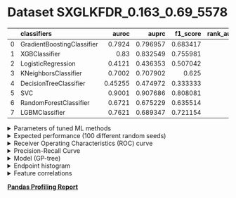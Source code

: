 # Dataset SXGLKFDR_0.163_0.69_5578

|    | classifiers                |   auroc |    auprc |   f1_score |   rank_auroc |   rank_auprc |   rank_f1 |
|---:|:---------------------------|--------:|---------:|-----------:|-------------:|-------------:|----------:|
|  0 | GradientBoostingClassifier | 0.7924  | 0.796957 |   0.683417 |            3 |            3 |         4 |
|  1 | XGBClassifier              | 0.83    | 0.832549 |   0.755981 |            2 |            2 |         2 |
|  2 | LogisticRegression         | 0.4121  | 0.436353 |   0.507042 |            8 |            8 |         7 |
|  3 | KNeighborsClassifier       | 0.7002  | 0.707902 |   0.625    |            5 |            4 |         6 |
|  4 | DecisionTreeClassifier     | 0.45255 | 0.474972 |   0.333333 |            7 |            7 |         8 |
|  5 | SVC                        | 0.9001  | 0.907686 |   0.808081 |            1 |            1 |         1 |
|  6 | RandomForestClassifier     | 0.6721  | 0.675229 |   0.635514 |            6 |            6 |         5 |
|  7 | LGBMClassifier             | 0.7621  | 0.689347 |   0.721154 |            4 |            5 |         3 |


<details>
<summary>Parameters of tuned ML methods</summary>


```
GradientBoostingClassifier(ccp_alpha=0.0, criterion='friedman_mse', init=None,
                           learning_rate=0.3374370511235407, loss='exponential',
                           max_depth=8, max_features=None, max_leaf_nodes=None,
                           min_impurity_decrease=0.0, min_impurity_split=None,
                           min_samples_leaf=10, min_samples_split=2,
                           min_weight_fraction_leaf=0.0, n_estimators=100,
                           n_iter_no_change=20, presort='deprecated',
                           random_state=5578, subsample=1.0, tol=1e-07,
                           validation_fraction=0.01, verbose=0,
                           warm_start=False)
XGBClassifier(alpha=1.3187934485360546e-05, base_score=0.5, booster='gbtree',
              colsample_bylevel=1, colsample_bynode=1, colsample_bytree=1,
              eta=0.7127550854382081, eval_metric='logloss', gamma=0.0,
              gpu_id=-1, importance_type='gain', interaction_constraints=None,
              learning_rate=0.712755084, max_delta_step=0, max_depth=8,
              min_child_weight=1, missing=nan, monotone_constraints=None,
              n_estimators=93, n_jobs=0, num_parallel_tree=1,
              objective='binary:logistic', random_state=5578,
              reg_alpha=1.31879342e-05, reg_lambda=9.041757120219527,
              scale_pos_weight=1, subsample=1, tree_method=None,
              validate_parameters=False, verbosity=None)
LogisticRegression(C=0.0007069332604796826, class_weight=None, dual=False,
                   fit_intercept=True, intercept_scaling=1, l1_ratio=None,
                   max_iter=100, multi_class='auto', n_jobs=None, penalty='l2',
                   random_state=5578, solver='sag', tol=0.0001, verbose=0,
                   warm_start=False)
KNeighborsClassifier(algorithm='auto', leaf_size=30, metric='euclidean',
                     metric_params=None, n_jobs=None, n_neighbors=24, p=3,
                     weights='distance')
DecisionTreeClassifier(ccp_alpha=0.0, class_weight=None, criterion='entropy',
                       max_depth=10, max_features=None, max_leaf_nodes=None,
                       min_impurity_decrease=0.0, min_impurity_split=None,
                       min_samples_leaf=7, min_samples_split=3,
                       min_weight_fraction_leaf=0.0, presort='deprecated',
                       random_state=5578, splitter='best')
SVC(C=253.28796694818027, break_ties=False, cache_size=200, class_weight=None,
    coef0=0.0, decision_function_shape='ovr', degree=3, gamma='auto',
    kernel='poly', max_iter=-1, probability=True, random_state=5578,
    shrinking=True, tol=0.0004415410179212527, verbose=False)
RandomForestClassifier(bootstrap=True, ccp_alpha=0.0, class_weight=None,
                       criterion='gini', max_depth=10, max_features=None,
                       max_leaf_nodes=None, max_samples=None,
                       min_impurity_decrease=0.0, min_impurity_split=None,
                       min_samples_leaf=3, min_samples_split=5,
                       min_weight_fraction_leaf=0.0, n_estimators=58,
                       n_jobs=None, oob_score=False, random_state=5578,
                       verbose=0, warm_start=False)
LGBMClassifier(boosting_type='gbdt', class_weight=None, colsample_bytree=1.0,
               importance_type='split', learning_rate=0.1, max_depth=8,
               metric='binary_logloss', min_child_samples=20,
               min_child_weight=0.001, min_split_gain=0.0, n_estimators=100,
               n_jobs=-1, num_leaves=55, objective='binary', random_state=5578,
               reg_alpha=0.0, reg_lambda=0.0, silent=True, subsample=1.0,
               subsample_for_bin=200000, subsample_freq=0)
```

</details>

<details>
<summary>Expected performance (100 different random seeds)</summary>
<img src='SXGLKFDR_0.163_0.69_5578-box.svg' width=40% />
</details>

<details>
<summary>Receiver Operating Characteristics (ROC) curve</summary>
<img src='SXGLKFDR_0.163_0.69_5578-roc.svg' width=40% />
</details>

<details>
<summary>Precision-Recall Curve</summary>
<img src='SXGLKFDR_0.163_0.69_5578-prc.svg' width=40% />
</details>

<details>
<summary>Model (GP-tree)</summary>
<img src='SXGLKFDR_0.163_0.69_5578-model.svg' height=10% />
</details>

<details>
<summary>Endpoint histogram</summary>
<img src='SXGLKFDR_0.163_0.69_5578-endpoint.svg' width=40% />
</details>

<details>
<summary>Feature correlations</summary>
<img src='SXGLKFDR_0.163_0.69_5578-corr.svg' width=40% />
</details>

[**Pandas Profiling Report**](https://epistasislab.github.io/digen/docs/profile/SXGLKFDR_0.163_0.69_5578.html)